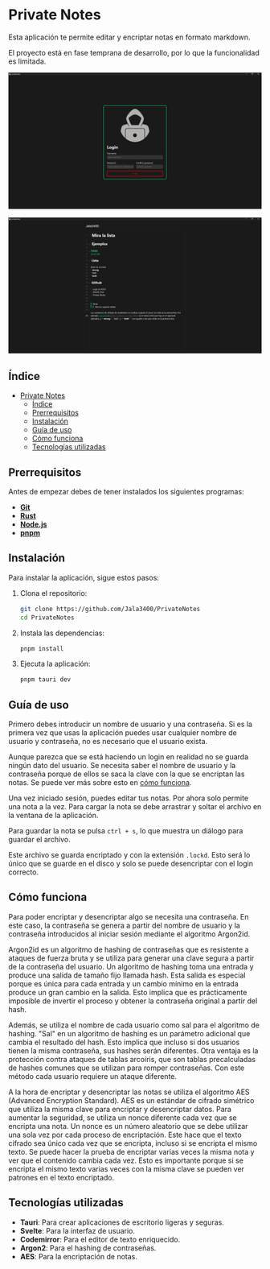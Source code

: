 # Private Notes

Esta aplicación te permite editar y encriptar notas en formato markdown.

El proyecto está en fase temprana de desarrollo, por lo que la funcionalidad es limitada.

![Private Notes login](./assets/login.png)

![Private Notes editor](./assets/editor.png)

## Índice

- [Private Notes](#private-notes)
  - [Índice](#índice)
  - [Prerrequisitos](#prerrequisitos)
  - [Instalación](#instalación)
  - [Guía de uso](#guía-de-uso)
  - [Cómo funciona](#cómo-funciona)
  - [Tecnologías utilizadas](#tecnologías-utilizadas)

## Prerrequisitos

Antes de empezar debes de tener instalados los siguientes programas:

- [**Git**](https://git-scm.com/)
- [**Rust**](https://www.rust-lang.org/)
- [**Node.js**](https://nodejs.org/)
- [**pnpm**](https://pnpm.io/)

## Instalación

Para instalar la aplicación, sigue estos pasos:

1. Clona el repositorio:

   ```bash
   git clone https://github.com/Jala3400/PrivateNotes
   cd PrivateNotes
    ```

2. Instala las dependencias:

   ```bash
   pnpm install
   ```

3. Ejecuta la aplicación:

   ```bash
   pnpm tauri dev
   ```

## Guía de uso

Primero debes introducir un nombre de usuario y una contraseña. Si es la primera vez que usas la aplicación puedes usar cualquier nombre de usuario y contraseña, no es necesario que el usuario exista.

Aunque parezca que se está haciendo un login en realidad no se guarda ningún dato del usuario. Se necesita saber el nombre de usuario y la contraseña porque de ellos se saca la clave con la que se encriptan las notas. Se puede ver más sobre esto en [cómo funciona](#cómo-funciona).

Una vez iniciado sesión, puedes editar tus notas. Por ahora solo permite una nota a la vez. Para cargar la nota se debe arrastrar y soltar el archivo en la ventana de la aplicación.

Para guardar la nota se pulsa `ctrl + s`, lo que muestra un diálogo para guardar el archivo.

Este archivo se guarda encriptado y con la extensión `.lockd`. Esto será lo único que se guarde en el disco y solo se puede desencriptar con el login correcto.

## Cómo funciona

Para poder encriptar y desencriptar algo se necesita una contraseña. En este caso, la contraseña se genera a partir del nombre de usuario y la contraseña introducidos al iniciar sesión mediante el algoritmo Argon2id.

Argon2id es un algoritmo de hashing de contraseñas que es resistente a ataques de fuerza bruta y se utiliza para generar una clave segura a partir de la contraseña del usuario. Un algoritmo de hashing toma una entrada y produce una salida de tamaño fijo llamada hash. Esta salida es especial porque es única para cada entrada y un cambio mínimo en la entrada produce un gran cambio en la salida. Esto implica que es prácticamente imposible de invertir el proceso y obtener la contraseña original a partir del hash.

Además, se utiliza el nombre de cada usuario como sal para el algoritmo de hashing. "Sal" en un algoritmo de hashing es un parámetro adicional que cambia el resultado del hash. Esto implica que incluso si dos usuarios tienen la misma contraseña, sus hashes serán diferentes. Otra ventaja es la protección contra ataques de tablas arcoíris, que son tablas precalculadas de hashes comunes que se utilizan para romper contraseñas. Con este método cada usuario requiere un ataque diferente.

A la hora de encriptar y desencriptar las notas se utiliza el algoritmo AES (Advanced Encryption Standard). AES es un estándar de cifrado simétrico que utiliza la misma clave para encriptar y desencriptar datos. Para aumentar la seguridad, se utiliza un nonce diferente cada vez que se encripta una nota. Un nonce es un número aleatorio que se debe utilizar una sola vez por cada proceso de encriptación. Este hace que el texto cifrado sea único cada vez que se encripta, incluso si se encripta el mismo texto. Se puede hacer la prueba de encriptar varias veces la misma nota y ver que el contenido cambia cada vez. Esto es importante porque si se encripta el mismo texto varias veces con la misma clave se pueden ver patrones en el texto encriptado.

## Tecnologías utilizadas

- **Tauri**: Para crear aplicaciones de escritorio ligeras y seguras.
- **Svelte**: Para la interfaz de usuario.
- **Codemirror**: Para el editor de texto enriquecido.
- **Argon2**: Para el hashing de contraseñas.
- **AES**: Para la encriptación de notas.
